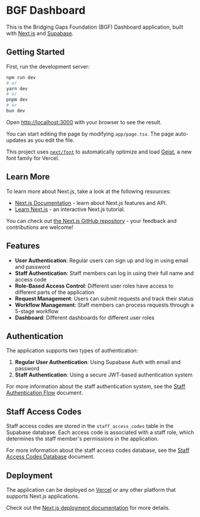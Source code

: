 # BGF Dashboard

This is the Bridging Gaps Foundation (BGF) Dashboard application, built with [Next.js](https://nextjs.org) and [Supabase](https://supabase.com).

## Getting Started

First, run the development server:

```bash
npm run dev
# or
yarn dev
# or
pnpm dev
# or
bun dev
```

Open [http://localhost:3000](http://localhost:3000) with your browser to see the result.

You can start editing the page by modifying `app/page.tsx`. The page auto-updates as you edit the file.

This project uses [`next/font`](https://nextjs.org/docs/app/building-your-application/optimizing/fonts) to automatically optimize and load [Geist](https://vercel.com/font), a new font family for Vercel.

## Learn More

To learn more about Next.js, take a look at the following resources:

- [Next.js Documentation](https://nextjs.org/docs) - learn about Next.js features and API.
- [Learn Next.js](https://nextjs.org/learn) - an interactive Next.js tutorial.

You can check out [the Next.js GitHub repository](https://github.com/vercel/next.js) - your feedback and contributions are welcome!

## Features

- **User Authentication**: Regular users can sign up and log in using email and password
- **Staff Authentication**: Staff members can log in using their full name and access code
- **Role-Based Access Control**: Different user roles have access to different parts of the application
- **Request Management**: Users can submit requests and track their status
- **Workflow Management**: Staff members can process requests through a 5-stage workflow
- **Dashboard**: Different dashboards for different user roles

## Authentication

The application supports two types of authentication:

1. **Regular User Authentication**: Using Supabase Auth with email and password
2. **Staff Authentication**: Using a secure JWT-based authentication system

For more information about the staff authentication system, see the [Staff Authentication Flow](./docs/staff-auth-flow.md) document.

## Staff Access Codes

Staff access codes are stored in the `staff_access_codes` table in the Supabase database. Each access code is associated with a staff role, which determines the staff member's permissions in the application.

For more information about the staff access codes database, see the [Staff Access Codes Database](./docs/staff-access-codes-db.md) document.

## Deployment

The application can be deployed on [Vercel](https://vercel.com) or any other platform that supports Next.js applications.

Check out the [Next.js deployment documentation](https://nextjs.org/docs/app/building-your-application/deploying) for more details.
